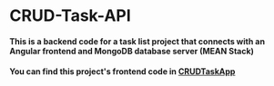 ﻿# CRUD-Task-API

#### This is a backend code for a task list project that connects with an Angular frontend and MongoDB database server (MEAN Stack)
#### You can find this project's frontend code in [CRUDTaskApp](https://github.com/SashiniDawpadi/CRUDTaskApp.git)
